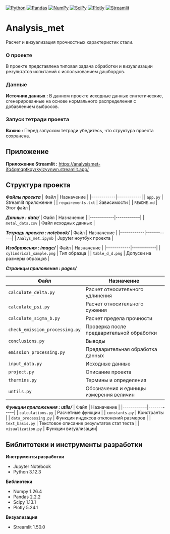 [![Python](https://img.shields.io/badge/Python-3.12+-3776AB?logo=python&logoColor=white)](https://python.org)
[![Pandas](https://img.shields.io/badge/Pandas-2.2+-150458?logo=pandas&logoColor=white)](https://pandas.pydata.org)
[![NumPy](https://img.shields.io/badge/NumPy-1.26+-013243?logo=numpy&logoColor=white)](https://numpy.org)
[![SciPy](https://img.shields.io/badge/SciPy-1.13+-8CAAE6?logo=scipy&logoColor=white)](https://scipy.org)
[![Plotly](https://img.shields.io/badge/Plotly-5.24+-3F4F75?logo=plotly&logoColor=white)](https://plotly.com)
[![Streamlit](https://img.shields.io/badge/Streamlit-1.50+-FF4B4B?logo=streamlit&logoColor=white)](https://streamlit.io)


# Analysis_met

Расчет и визуализация прочностных характеристик стали.

### О проекте

В проекте представлена типовая задача обработки и визуализации результатов испытаний с использованием дашбордов.

### Данные

**Источник данных :** В данном проекте исходные данные синтетические, сгенерированные на основе нормального распределения с добавлением выбросов.

### Запуск тетради проекта

**Важно :** Перед запуском тетради убедитесь, что структура проекта сохранена.

## Приложение

**Приложение Streamlit :** https://analysismet-ifq4qmqptkqvrkylzyynwn.streamlit.app/

## Структура проекта

***Файлы проекта***
| Файл | Назначение |
|------------|------------|
| `app.py` | Streamlit приложение |
| `requirements.txt` | Зависимости |
| `README.md` | Этот файл |

***Данные : data/***
| Файл | Назначение |
|------------|------------|
| `metal_data.csv` | Файл исходных данных |

***Тетрадь проекта : notebook/***
| Файл | Назначение |
|------------|------------|
| `Analys_met.ipynb` | Jupyter ноутбук проекта |

***Изображения : image/***
| Файл | Назначение |
|------------|------------|
| `cylindrical_sample.png` | Тип образца |
| `table_d_d.png` | Допуски на размеры образцов |

***Страницы приложения : pages/***

| Файл | Назначение |
|------------|------------|
| `calculate_delta.py` | Расчет относительного удлинения |
| `calculate_psi.py` | Расчет относительного сужения |
| `calculate_sigma_b.py` | Расчет предела прочности |
| `check_emission_processing.py` | Проверка после предварительной обработки |
| `conclusions.py` | Выводы |
| `emission_processing.py` | Предварительная обработка данных |
| `input_data.py` | Исходные данные |
| `project.py` | Описание проекта |
| `thermins.py` | Термины и определения |
| `untils.py` | Обозначения и единицы измерения величин |


***Функции приложенния : utils/***
| Файл | Назначение |
|------------|------------|
| `calculations.py` | Расчетные функции |
| `constants.py` | Констранты |
| `data_processing.py` | Функция индексов отклонений размеров |
| `text_basis.py` | Текстовое описание результатов стат теста |
| `visualization.py` | Функции визуализации|


## Библитотеки и инструменты разработки

**Инструменты разработки**
- Jupyter Notebook
- Python 3.12.3

**Библиотеки**
- Numpy 1.26.4
- Pandas 2.2.2
- Scipy 1.13.1
- Plotly 5.24.1

**Визуализация**
- Streamlit 1.50.0
